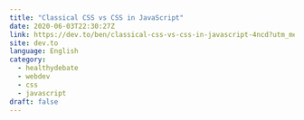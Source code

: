 ```yaml
---
title: "Classical CSS vs CSS in JavaScript"
date: 2020-06-03T22:30:27Z
link: https://dev.to/ben/classical-css-vs-css-in-javascript-4ncd?utm_medium=RSS&utm_source=news.12bit.vn
site: dev.to
language: English
category:
  - healthydebate
  - webdev
  - css
  - javascript
draft: false
---
```

